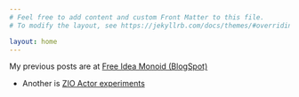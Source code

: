 ```yaml
---
# Feel free to add content and custom Front Matter to this file.
# To modify the layout, see https://jekyllrb.com/docs/themes/#overriding-theme-defaults

layout: home
---
```




My previous posts are at [Free Idea Monoid (BlogSpot)](https://free-idea-monoid.blogspot.com/)
- Another is [ZIO Actor experiments](https://stevechy.github.io/toyzioactortest/zio/actors/2023/03/22/zio-actor-experiments.html)